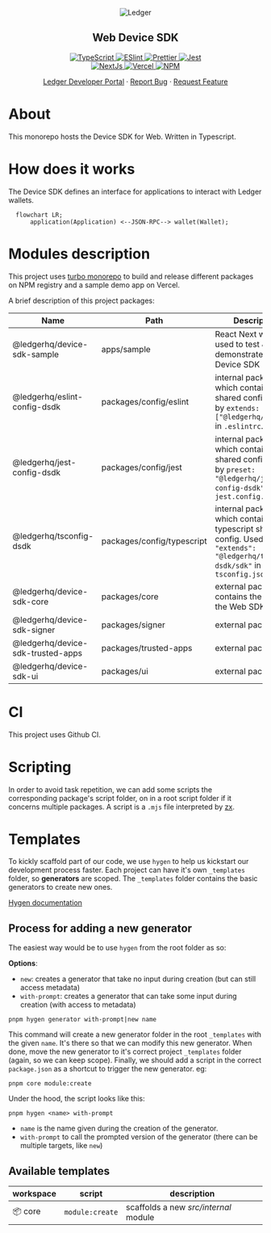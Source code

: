 <p align="center">
 <img src="https://user-images.githubusercontent.com/9203826/154288895-670f5c23-81a1-4307-a080-1af83f7f8356.svg" align="center" alt="Ledger" />
 <h2 align="center">Web Device SDK</h2>
  <p align="center">
  <!-- Update with each individual package version -->
    <!-- Enable and display when CI set up -->
    <!-- <a href="https://github.com/LedgerHQ/platform-sdk/actions">
      <img alt="Tests Passing" src="https://github.com/LedgerHQ/platform-sdk/workflows/CI/badge.svg" />
    </a> -->
    <a href="https://www.typescriptlang.org/">
      <img alt="TypeScript" src="https://img.shields.io/badge/TypeScript-007ACC?style=for-the-badge&logo=typescript&logoColor=white" />
    </a>
    <a href="https://eslint.org/">
      <img alt="ESlint" src="https://img.shields.io/badge/eslint-3A33D1?style=for-the-badge&logo=eslint&logoColor=white" />
    </a>
    <a href="https://prettier.io/">
      <img alt="Prettier" src="https://img.shields.io/badge/prettier-1A2C34?style=for-the-badge&logo=prettier&logoColor=F7BA3E" />
    </a>
    <a href="https://jestjs.io/">
      <img alt="Jest" src="https://img.shields.io/badge/Jest-323330?style=for-the-badge&logo=Jest&logoColor=white" />
    </a>
<br />
    <a href="https://nextjs.org/">
      <img alt="NextJs" src="https://img.shields.io/badge/Next.js-000?logo=nextdotjs&logoColor=fff&style=for-the-badge" />
    </a>
    <a href="https://vercel.com/">
      <img alt="Vercel" src="https://img.shields.io/badge/Vercel-000000?style=for-the-badge&logo=vercel&logoColor=white" />
    </a>
    <a href="https://www.npmjs.com/">
      <img alt="NPM" src="https://img.shields.io/badge/npm-CB3837?style=for-the-badge&logo=npm&logoColor=white" />
    </a>
  </p>

  <p align="center">
    <a href="https://developers.ledger.com/docs/live-app/start-here/">Ledger Developer Portal</a>
    ·
    <a href="https://github.com/LedgerHQ/device-sdk-ts/issues/new/choose">Report Bug</a>
    ·
    <a href="https://github.com/LedgerHQ/device-sdk-ts/issues/new/choose">Request Feature</a>
  </p>
  <!-- Also add monorepo docuzaurus doc when available -->
</p>

# About

This monorepo hosts the Device SDK for Web. 
Written in Typescript.


# How does it works

The Device SDK defines an interface for applications to interact with Ledger wallets.

```mermaid
  flowchart LR;
      application(Application) <--JSON-RPC--> wallet(Wallet);
```

<!-- TODO: link to reference implementations of client and server once available -->


# Modules description

This project uses [turbo monorepo](https://turbo.build/repo/docs) to build and release different packages on NPM registry and a sample demo app on Vercel.  

A brief description of this project packages:

| Name | Path | Description |
| --   | --   | --          |
| @ledgerhq/device-sdk-sample | apps/sample | React Next web app used to test & demonstrate the Web Device SDK |
| @ledgerhq/eslint-config-dsdk | packages/config/eslint | internal package which contains eslint shared config. Used by `extends: ["@ledgerhq/dsdk"]` in `.eslintrc`. |
| @ledgerhq/jest-config-dsdk | packages/config/jest | internal package which contains jest shared config. Used by `preset: "@ledgerhq/jest-config-dsdk"` in `jest.config.ts` |
| @ledgerhq/tsconfig-dsdk | packages/config/typescript | internal package which contains typescript shared config. Used by `"extends": "@ledgerhq/tsconfig-dsdk/sdk"` in `tsconfig.json` |
| @ledgerhq/device-sdk-core | packages/core | external package that contains the core of the Web SDK |
| @ledgerhq/device-sdk-signer | packages/signer | external package |
| @ledgerhq/device-sdk-trusted-apps | packages/trusted-apps | external package |
| @ledgerhq/device-sdk-ui | packages/ui | external package |


# CI

This project uses Github CI. 


# Scripting

In order to avoid task repetition, we can add some scripts the corresponding package's script folder, on in a root script folder if it concerns multiple packages.
A script is a `.mjs` file interpreted by [zx](https://github.com/google/zx).

# Templates

To kickly scaffold part of our code, we use `hygen` to help us kickstart our development process faster.
Each project can have it's own `_templates` folder, so **generators** are scoped.
The `_templates` folder contains the basic generators to create new ones.

[Hygen documentation](https://www.hygen.io/docs/quick-start/)

## Process for adding a new generator

The easiest way would be to use `hygen` from the root folder as so:

**Options**:
  - `new`: creates a generator that take no input during creation (but can still access metadata)
  - `with-prompt`: creates a generator that can take some input during creation (with access to metadata)

```
pnpm hygen generator with-prompt|new name
```

This command will create a new generator folder in the root `_templates` with the given `name`. 
It's there so that we can modify this new generator. 
When done, move the new generator to it's correct project `_templates` folder (again, so we can keep scope).
Finally, we should add a script in the correct `package.json` as a shortcut to trigger the new generator.
eg:

```
pnpm core module:create
```

Under the hood, the script looks like this:

```
pnpm hygen <name> with-prompt
```

- `name` is the name given during the creation of the generator.
- `with-prompt` to call the prompted version of the generator (there can be multiple targets, like `new`)


## Available templates

| workspace | script | description |
| - | - | - |
| 📦 core | `module:create` | scaffolds a new _src/internal_ module |

